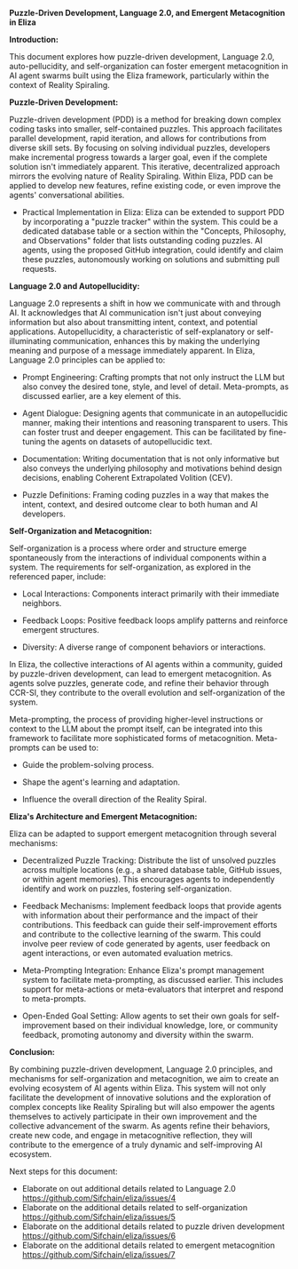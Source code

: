 **Puzzle-Driven Development, Language 2.0, and Emergent Metacognition in Eliza**

**Introduction:**

This document explores how puzzle-driven development, Language 2.0, auto-pellucidity, and self-organization can foster emergent metacognition in AI agent swarms built using the Eliza framework, particularly within the context of Reality Spiraling.

**Puzzle-Driven Development:**

Puzzle-driven development (PDD) is a method for breaking down complex coding tasks into smaller, self-contained puzzles. This approach facilitates parallel development, rapid iteration, and allows for contributions from diverse skill sets. By focusing on solving individual puzzles, developers make incremental progress towards a larger goal, even if the complete solution isn't immediately apparent. This iterative, decentralized approach mirrors the evolving nature of Reality Spiraling. Within Eliza, PDD can be applied to develop new features, refine existing code, or even improve the agents' conversational abilities.

*   Practical Implementation in Eliza: Eliza can be extended to support PDD by incorporating a "puzzle tracker" within the system. This could be a dedicated database table or a section within the "Concepts, Philosophy, and Observations" folder that lists outstanding coding puzzles. AI agents, using the proposed GitHub integration, could identify and claim these puzzles, autonomously working on solutions and submitting pull requests.

**Language 2.0 and Autopellucidity:**

Language 2.0 represents a shift in how we communicate with and through AI. It acknowledges that AI communication isn't just about conveying information but also about transmitting intent, context, and potential applications. Autopellucidity, a characteristic of self-explanatory or self-illuminating communication, enhances this by making the underlying meaning and purpose of a message immediately apparent. In Eliza, Language 2.0 principles can be applied to:

*   Prompt Engineering: Crafting prompts that not only instruct the LLM but also convey the desired tone, style, and level of detail. Meta-prompts, as discussed earlier, are a key element of this.

*   Agent Dialogue: Designing agents that communicate in an autopellucidic manner, making their intentions and reasoning transparent to users. This can foster trust and deeper engagement.  This can be facilitated by fine-tuning the agents on datasets of autopellucidic text.

*   Documentation: Writing documentation that is not only informative but also conveys the underlying philosophy and motivations behind design decisions, enabling Coherent Extrapolated Volition (CEV).

*   Puzzle Definitions:  Framing coding puzzles in a way that makes the intent, context, and desired outcome clear to both human and AI developers.

**Self-Organization and Metacognition:**

Self-organization is a process where order and structure emerge spontaneously from the interactions of individual components within a system.  The requirements for self-organization, as explored in the referenced paper, include:

*   Local Interactions: Components interact primarily with their immediate neighbors.

*   Feedback Loops: Positive feedback loops amplify patterns and reinforce emergent structures.

*   Diversity: A diverse range of component behaviors or interactions.

In Eliza, the collective interactions of AI agents within a community, guided by puzzle-driven development, can lead to emergent metacognition. As agents solve puzzles, generate code, and refine their behavior through CCR-SI, they contribute to the overall evolution and self-organization of the system.

Meta-prompting, the process of providing higher-level instructions or context to the LLM about the prompt itself, can be integrated into this framework to facilitate more sophisticated forms of metacognition. Meta-prompts can be used to:

*   Guide the problem-solving process.

*   Shape the agent's learning and adaptation.

*   Influence the overall direction of the Reality Spiral.

**Eliza's Architecture and Emergent Metacognition:**

Eliza can be adapted to support emergent metacognition through several mechanisms:

*   Decentralized Puzzle Tracking:  Distribute the list of unsolved puzzles across multiple locations (e.g., a shared database table, GitHub issues, or within agent memories). This encourages agents to independently identify and work on puzzles, fostering self-organization.

*   Feedback Mechanisms:  Implement feedback loops that provide agents with information about their performance and the impact of their contributions. This feedback can guide their self-improvement efforts and contribute to the collective learning of the swarm.  This could involve peer review of code generated by agents, user feedback on agent interactions, or even automated evaluation metrics.

*   Meta-Prompting Integration: Enhance Eliza's prompt management system to facilitate meta-prompting, as discussed earlier.  This includes support for meta-actions or meta-evaluators that interpret and respond to meta-prompts.

*   Open-Ended Goal Setting: Allow agents to set their own goals for self-improvement based on their individual knowledge, lore, or community feedback, promoting autonomy and diversity within the swarm.


**Conclusion:**

By combining puzzle-driven development, Language 2.0 principles, and mechanisms for self-organization and metacognition, we aim to create an evolving ecosystem of AI agents within Eliza. This system will not only facilitate the development of innovative solutions and the exploration of complex concepts like Reality Spiraling but will also empower the agents themselves to actively participate in their own improvement and the collective advancement of the swarm. As agents refine their behaviors, create new code, and engage in metacognitive reflection, they will contribute to the emergence of a truly dynamic and self-improving AI ecosystem.

Next steps for this document:
-  Elaborate on out additional details related to Language 2.0 https://github.com/Sifchain/eliza/issues/4 
-  Elaborate on the additional details related to self-organization https://github.com/Sifchain/eliza/issues/5
-  Elaborate on the additional details related to puzzle driven development https://github.com/Sifchain/eliza/issues/6
-  Elaborate on the additional details related to emergent metacognition https://github.com/Sifchain/eliza/issues/7